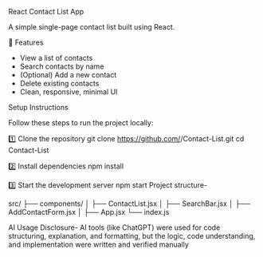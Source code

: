 React Contact List App

A simple single-page contact list built using React.

🧩 Features

* View a list of contacts
* Search contacts by name
* (Optional) Add a new contact
* Delete existing contacts
* Clean, responsive, minimal UI

Setup Instructions

Follow these steps to run the project locally:

1️⃣ Clone the repository
git clone https://github.com/<your-username>/Contact-List.git
cd Contact-List

2️⃣ Install dependencies
npm install

3️⃣ Start the development server
npm start
Project structure-

src/
 ├── components/
 │    ├── ContactList.jsx
 │    ├── SearchBar.jsx
 │    ├── AddContactForm.jsx
 │
 ├── App.jsx
 └── index.js

AI Usage Disclosure- AI tools (like ChatGPT) were used for code structuring, explanation, and formatting, but the logic, code understanding, and implementation were written and verified manually

